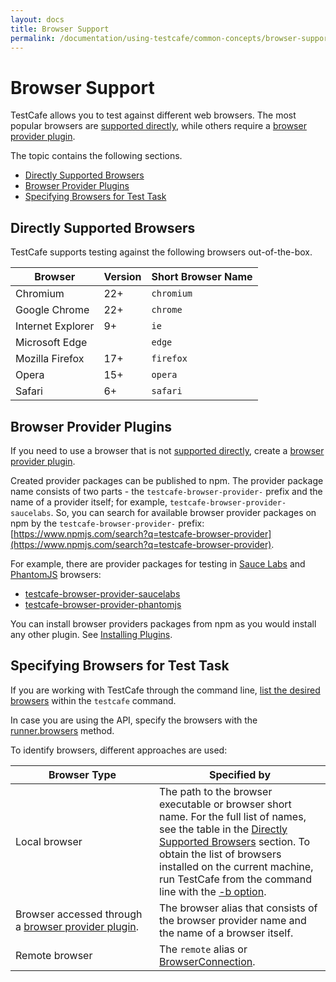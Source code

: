```yaml
---
layout: docs
title: Browser Support
permalink: /documentation/using-testcafe/common-concepts/browser-support.html
---
```

# Browser Support

TestCafe allows you to test against different web browsers.
The most popular browsers are [supported directly](#directly-supported-browsers),
while others require a [browser provider plugin](#browser-provider-plugins).

The topic contains the following sections.

* [Directly Supported Browsers](#directly-supported-browsers)
* [Browser Provider Plugins](#browser-provider-plugins)
* [Specifying Browsers for Test Task](#specifying-browsers-for-test-task)

## Directly Supported Browsers

TestCafe supports testing against the following browsers out-of-the-box.

Browser           |Version | Short Browser Name
----------------- | ------ | -------------------
Chromium          | 22+    | `chromium`
Google Chrome     | 22+    | `chrome`
Internet Explorer | 9+     | `ie`
Microsoft Edge    |        | `edge`
Mozilla Firefox   | 17+    | `firefox`
Opera             | 15+    | `opera`
Safari            | 6+     | `safari`

## Browser Provider Plugins

If you need to use a browser that is not [supported directly](#directly-supported-browsers), create a [browser provider plugin](../../extending-testcafe/custom-browser-provider-plugin/).

Created provider packages can be published to npm. The provider package name consists of two parts - the `testcafe-browser-provider-` prefix and the name of a provider itself; for example, `testcafe-browser-provider-saucelabs`.
So, you can search for available browser provider packages on npm by the `testcafe-browser-provider-` prefix: [https://www.npmjs.com/search?q=testcafe-browser-provider](https://www.npmjs.com/search?q=testcafe-browser-provider).

For example, there are provider packages for testing in [Sauce Labs](https://saucelabs.com/) and [PhantomJS](http://phantomjs.org/) browsers:

* [testcafe-browser-provider-saucelabs](https://www.npmjs.com/package/testcafe-browser-provider-saucelabs)
* [testcafe-browser-provider-phantomjs](https://www.npmjs.com/package/testcafe-browser-provider-phantomjs)

You can install browser providers packages from npm as you would install any other plugin. See [Installing Plugins](../../extending-testcafe/index.md#installing-plugins).

## Specifying Browsers for Test Task

If you are working with TestCafe through the command line,
[list the desired browsers](../command-line-interface.md#browser-list)
within the `testcafe` command.

In case you are using the API, specify the browsers
with the [runner.browsers](../programming-interface/runner.md#browsers) method.

To identify browsers, different approaches are used:

Browser&#160;Type  | Specified by
------------------ | ----------------------------------
Local browser      | The path to the browser executable or browser short name. For the full list of names, see the table in the [Directly Supported Browsers](#directly-supported-browsers) section. To obtain the list of browsers installed on the current machine, run TestCafe from the command line with the [-b option](../command-line-interface.md#-b---list-browsers).
Browser&#160;accessed&#160;through a&#160;[browser&#160;provider&#160;plugin](../common-concepts/browser-support.md#browser-provider-plugins). | The browser alias that consists of the browser provider name and the name of a browser itself.
Remote browser     | The `remote` alias or [BrowserConnection](../programming-interface/browserconnection.md).